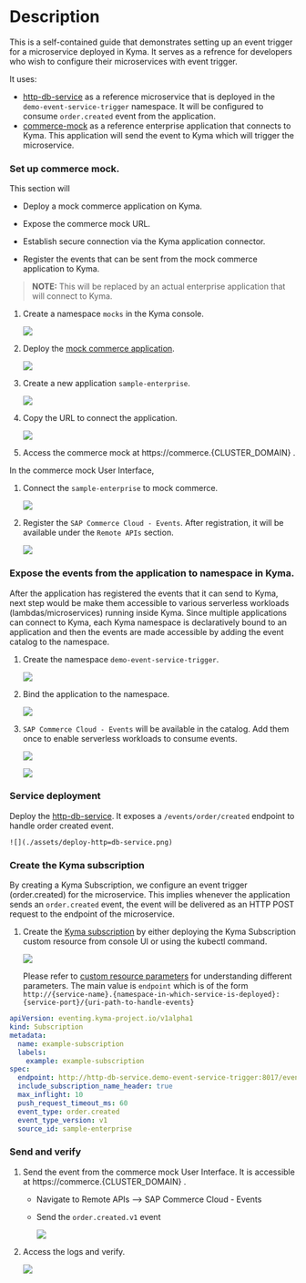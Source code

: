 # Description

This is a self-contained guide that demonstrates setting up an event trigger for a microservice deployed in Kyma. It serves as a refrence for developers who wish to configure their microservices with event trigger.

It uses:

* [http-db-service](https://github.com/kyma-project/examples/tree/master/http-db-service) as a reference microservice that is deployed in the `demo-event-service-trigger` namespace. It will be configured to consume `order.created` event from the application.
* [commerce-mock](https://github.com/SAP/xf-application-mocks/tree/master/commerce-mock) as a reference enterprise application that connects to Kyma. This application will send the event to Kyma which will trigger the microservice.

### Set up commerce mock.

This section will

* Deploy a mock commerce application on Kyma.

* Expose the commerce mock URL.

* Establish secure connection via the Kyma application connector.

* Register the events that can be sent from the mock commerce application to Kyma.

> **NOTE:** This will be replaced by an actual enterprise application that will connect to Kyma.

1. Create a namespace `mocks` in the Kyma console.

    ![](./assets/create-ns.png)

1. Deploy the [mock commerce application](https://raw.githubusercontent.com/SAP/xf-application-mocks/master/commerce-mock/deployment/xf.yaml).

    ![](assets/deplo-commerc-mock.png)

1. Create a new application `sample-enterprise`.

    ![](./assets/create-application.png)

1. Copy the URL to connect the application.

    ![](./assets/connect-application.png)

1. Access the commerce mock at https://commerce.{CLUSTER_DOMAIN} .

In the commerce mock User Interface,

1. Connect the `sample-enterprise` to mock commerce.

    ![](./assets/connect-mock-app.png)
    
1. Register the `SAP Commerce Cloud - Events`. After registration, it will be available under the `Remote APIs` section.

    ![](./assets/register-events.png)

### Expose the events from the application to namespace in Kyma.

After the application has registered the events that it can send to Kyma, next step would be make them accessible to various serverless workloads (lambdas/microservices) running inside Kyma. Since multiple applications can connect to Kyma, each Kyma namespace is declaratively bound to an application and then the events are made accessible by adding the event catalog to the namespace.

1. Create the namespace `demo-event-service-trigger`.

    ![](./assets/create-ns-demo.png)

1. Bind the application to the namespace.

    ![](./assets/bind-app-ns.png)

1. `SAP Commerce Cloud - Events` will be available in the catalog. Add them once to enable serverless workloads to consume events.

    ![](./assets/events-in-service-catalog.png)
    
    ![](./assets/add-once.png)

### Service deployment

Deploy the [http-db-service](https://raw.githubusercontent.com/kyma-project/examples/master/http-db-service/deployment/deployment.yaml). It exposes a `/events/order/created` endpoint to handle order created event.

    ![](./assets/deploy-http=db-service.png)
    
### Create the Kyma subscription

By creating a Kyma Subscription, we configure an event trigger (order.created) for the microservice. This implies whenever the application sends an `order.created` event, the event will be delivered as an HTTP POST request to the endpoint of the microservice.

1. Create the [Kyma subscription](./assets/event-trigger-subscription.yaml) by either deploying the Kyma Subscription custom resource from console UI or using the kubectl command.

    ![](./assets/deploy-subscription.png)
	
	Please refer to [custom resource parameters](./06-01-subscription.md#custom-resource-parameters) for understanding different parameters. 
	The main value is `endpoint` which is of the form `http://{service-name}.{namespace-in-which-service-is-deployed}:{service-port}/{uri-path-to-handle-events}`

```yaml
apiVersion: eventing.kyma-project.io/v1alpha1
kind: Subscription
metadata:
  name: example-subscription
  labels:
    example: example-subscription
spec:
  endpoint: http://http-db-service.demo-event-service-trigger:8017/events/order/created
  include_subscription_name_header: true
  max_inflight: 10
  push_request_timeout_ms: 60
  event_type: order.created
  event_type_version: v1
  source_id: sample-enterprise
```

### Send and verify

1. Send the event from the commerce mock User Interface. It is accessible at https://commerce.{CLUSTER_DOMAIN} .

    * Navigate to Remote APIs --> SAP Commerce Cloud - Events 
    * Send the `order.created.v1` event
    
        ![](./assets/send-event.png) 

2. Access the logs and verify.

    ![](./assets/verify-logs.png)
